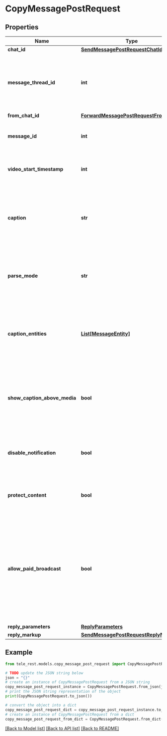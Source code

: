 # CopyMessagePostRequest


## Properties

Name | Type | Description | Notes
------------ | ------------- | ------------- | -------------
**chat_id** | [**SendMessagePostRequestChatId**](SendMessagePostRequestChatId.md) |  | 
**message_thread_id** | **int** | Unique identifier for the target message thread (topic) of the forum; for forum supergroups only | [optional] 
**from_chat_id** | [**ForwardMessagePostRequestFromChatId**](ForwardMessagePostRequestFromChatId.md) |  | 
**message_id** | **int** | Message identifier in the chat specified in *from\\_chat\\_id* | 
**video_start_timestamp** | **int** | New start timestamp for the copied video in the message | [optional] 
**caption** | **str** | New caption for media, 0-1024 characters after entities parsing. If not specified, the original caption is kept | [optional] 
**parse_mode** | **str** | Mode for parsing entities in the new caption. See [formatting options](https://core.telegram.org/bots/api/#formatting-options) for more details. | [optional] 
**caption_entities** | [**List[MessageEntity]**](MessageEntity.md) | A JSON-serialized list of special entities that appear in the new caption, which can be specified instead of *parse\\_mode* | [optional] 
**show_caption_above_media** | **bool** | Pass *True*, if the caption must be shown above the message media. Ignored if a new caption isn&#39;t specified. | [optional] 
**disable_notification** | **bool** | Sends the message [silently](https://telegram.org/blog/channels-2-0#silent-messages). Users will receive a notification with no sound. | [optional] 
**protect_content** | **bool** | Protects the contents of the sent message from forwarding and saving | [optional] 
**allow_paid_broadcast** | **bool** | Pass *True* to allow up to 1000 messages per second, ignoring [broadcasting limits](https://core.telegram.org/bots/faq#how-can-i-message-all-of-my-bot-39s-subscribers-at-once) for a fee of 0.1 Telegram Stars per message. The relevant Stars will be withdrawn from the bot&#39;s balance | [optional] 
**reply_parameters** | [**ReplyParameters**](ReplyParameters.md) |  | [optional] 
**reply_markup** | [**SendMessagePostRequestReplyMarkup**](SendMessagePostRequestReplyMarkup.md) |  | [optional] 

## Example

```python
from tele_rest.models.copy_message_post_request import CopyMessagePostRequest

# TODO update the JSON string below
json = "{}"
# create an instance of CopyMessagePostRequest from a JSON string
copy_message_post_request_instance = CopyMessagePostRequest.from_json(json)
# print the JSON string representation of the object
print(CopyMessagePostRequest.to_json())

# convert the object into a dict
copy_message_post_request_dict = copy_message_post_request_instance.to_dict()
# create an instance of CopyMessagePostRequest from a dict
copy_message_post_request_from_dict = CopyMessagePostRequest.from_dict(copy_message_post_request_dict)
```
[[Back to Model list]](../README.md#documentation-for-models) [[Back to API list]](../README.md#documentation-for-api-endpoints) [[Back to README]](../README.md)


